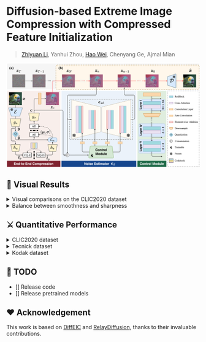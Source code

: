 # Diffusion-based Extreme Image Compression with Compressed Feature Initialization

> [Zhiyuan Li](https://github.com/huai-chang), Yanhui Zhou, [Hao Wei](https://github.com/cshw2021), Chenyang Ge, Ajmal Mian<br>
 
<p align="center">
    <img src="assets/RDEIC.png" style="border-radius: 0px"><br>
</p>

## <a name="visual_results"></a>:eyes: Visual Results
<details> <summary> Visual comparisons on the CLIC2020 dataset </summary>
<p align="center">
    <img src="assets/Visual_1.png" style="border-radius: 0px"><br>
    <img src="assets/Visual_2.png" style="border-radius: 0px"><br>
</p>
</details>

<details> <summary> Balance between smoothness and sharpness </summary>
<p align="center">
    <img src="assets/ss.png" style="border-radius: 0px"><br>
</p>
</details>

## <a name="quantitative_performance"></a>:crossed_swords: Quantitative Performance
<details> <summary> CLIC2020 dataset </summary>
<p align="center">
    <img src="assets/clic.png" style="border-radius: 0px"><br>
</p>
</details>

<details> <summary> Tecnick dataset </summary>
<p align="center">
    <img src="assets/tecnick.png" style="border-radius: 0px"><br>
</p>
</details> 

<details> <summary> Kodak dataset </summary>
<p align="center">
    <img src="assets/kodak.png" style="border-radius: 0px"><br>
</p>
</details> 

## <a name="todo"></a>:memo: TODO
- [] Release code
- [] Release pretrained models

## <a name="acknowledgement"></a>:heart: Acknowledgement
This work is based on [DiffEIC](https://github.com/huai-chang/DiffEIC) and [RelayDiffusion](https://github.com/THUDM/RelayDiffusion), thanks to their invaluable contributions.